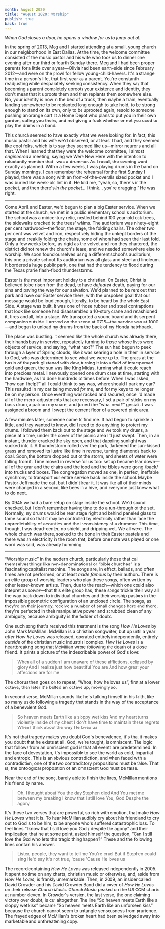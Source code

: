 ```yaml
---
month: August 2020
title: "August 2020: Worship"
publish: true
back: true
---
```


_When God closes a door, he opens a window for us to jump out of._

<!--more-->

In the spring of 2013, Meg and I started attending at a small, young
church in our neighborhood in East Dallas. At the time, the welcome
committee consisted of the music pastor and his wife who took us to
dinner one evening after our third or fourth Sunday there. Meg and I
had been proper parents for a little over a year—Olivia had been
earth-side since February 2012—and were on the prowl for fellow
young-child-havers. It's a strange time in a person's life, that first
year as a parent. You're constantly reädjusting while desparately
seeking consistency. When they say that becoming a parent completely
uproots your existence and identity, they don't mean that it uproots
them and then replants them somewhere else. No, your identity is now
in the bed of a truck, then maybe a train, eventually landing
somewhere to be replanted long enough to take hold, to be strong
enough to stand on its own, only to be uprooted again, resold to
someone pushing an orange cart at a Home Depot who plans to put you in
their own garden, calling you theirs, and not giving a fuck whether or
not you used to play the drums in a band.

This church seemed to have exactly what we were looking for. In fact,
this music pastor and his wife we'd observed, or at least I had, and
they seemed like cool folks, which is to say they seemed like
us—mirror neurons and all that. When I learned that they were the
welcome committee, I almost _engineered_ a meeting, saying we Were New
Here with the intention to reluctantly mention that I was a
drummer. As I recall, the evening went exactly as planned. Within a
few weeks, I was playing drums in the band on Sunday mornings. I can
remember the rehearsal for the first Sunday I played, there was a song
with an front-of-the-overalls sized pocket and I was buried like
week-old lint in it. He told me, “yeah, so, there's in the pocket, and
then there's _in the pocket_… I think… you're dragging.” He was right.

---

Come April, and Easter, we'd begun to plan a big Easter service. When
we started at the church, we met in a public elementary school's
auditorium. The school was a midcentury relic, nestled behind 100
year-old oak trees, the sidewalks cracked to the trees' whims. The
auditorium was ninety-eight per cent hardwood—the floor, the stage,
the folding chairs. The other two per cent was velvet and iron,
respectively hiding the unkept borders of the stage and creakily
folding the chairs, some of whom had seen their last fold. Only a few
weeks before, as rigid as the velvet and iron they chartered, the
district did not renew the church's lease, and we needed somewhere
else to worship. We soon found ourselves using a different school's
auditorium, this one a private school. Its auditorium was all glass
and steel and linoleum. It bordered a huge public park, one that had
the tendency to flood during the Texas prarie flash-flood
thunderstorms.

Easter is the most important holiday to a christian. On Easter, Christ
is believed to be risen from the dead, to have _defeated_ death,
paying for our sins and paving the way for our salvation. We'd planned
to be rent out that park and have our Easter service there, with the
unspoken goal that our message would be loud enough, literally, to be
heard by the whole East Side. A stage was built. It was one of those
rubber and steel contraptions that look like someone had disassembled
a 10-story crane and refashioned it, tires and all, into a stage. We
transported a sound board and its serpent companion outside. I arrived
on the scene at 0715—the service was at 1000—and began to unload my
drums from the back of my Honda hatchback.

The place was bustling. It seemed like the whole church was already
there, their hands busy in service, repeatedly turning to those whose
lives were objects of service, and saying, “what next?” The sun had
begun to peek through a layer of Spring clouds, like it was searing a
hole in them in service to God, who was determined to see what we were
up to. The grass at the basin of the park glistened with dew, turning
it into a field of interspersed gold and green, the sun was like King
Midas, turning what it could reach into precious metal. I nervously
opened one drum case at time, starting with the hardware, as I'd done
hundreds of times before. When I was asked, “how can I help?” all I
could think to say was, where should I park my car? This resulted in
my car being moved _for_ me, and for my keys to no longer be on my
person. Once everthing was racked and secured, once I'd made all of
the micro-adjustments that are necessary, I set a pair of sticks on my
bass drum, a pair on my snare, and joined the ”what next?” gestalt. I
was assigned a broom and I swept the cement floor of a covered pinic
area.

A few minutes later, someone came to find me. It had begun to sprinkle
a little, and they wanted to know, did I need to do anything to
protect my drums. I followed them back out to the stage and we took my
drums, a piece at a time, under the cover of the picnic area I'd just
swept. Then, in an instant, thunder cracked the sky open, and that
dappling sunlight was sucked into it. A thunderstorm rolled over the
park, darkened the sun-kissed grass and removed its lustre like time
in reverse, turning diamonds back to coal. Soon, the bottom dropped
out of the storm, and sheets of water were falling from it. Time moved
in reverse for us too: set up became tear down—all of the gear and the
chairs and the food and the bibles were going /back/ into trucks and
boxes. The congregation moved as one, in perfect, ineffable synchrony,
to transport our entire service back inside the school. Maybe Pastor
Jeff made the call, but I didn't hear it. It was like all of their
minds were changed in a second, like bees in a hive, and everyone just
knew what to do next.

By 0945 we had a bare setup on stage inside the school. We'd sound
checked, but I don't remember having time to do a run-through of the
set. Normally, my drums would be rear stage right and behind paneled
glass to tame sound so that it may be controlled by electricity rather
than face the unpredictability of acoustics and the inconsistency of a
drummer. This time, though, I was dead-center, no shield, and dripping
wet. We all were. The whole church was there, soaked to the bone in
their Easter pastels and there was an electricity in the room that,
before one note was played or one word was said, was already humming.

---

“Worship music” in the modern church, particularly those that call
themselves things like non-denominational or “bible churches” is a
fascinating capitalist machine. The songs are, in effect, ballads, and
often times are not performed, or at least _made famous_ by their
authors. There is an elite group of worship leaders who play these
songs, often written by other lesser-known artists. Then, due to the
reach—which one could also intepret as _power_—that this elite group
has, these songs trickle their way all the way back down to individual
churches and their worship pastors in the impossible geometric
configuration of an unclosed circle. The songs, as they're on their
journey, receive a number of small changes here and there; they're
perfected in their manipulative power and scrubbed clean of any
ambiguity, because ambiguity is the fodder of doubt.

One such song that's received this treatment is the song _How He
Loves_ by John Mark McMillan. McMillan is a christian songwriter, but
up until a year _after_ _How He Loves_ was released, operated entirely
independently, entirely _outside_ of the christian music industrial
complex. _How He Loves_ is a heartbreaking song that McMillan wrote
following the death of a close friend. It paints a picture of the
indescribable power of God's love:

> When all of a sudden
> I am unaware of these afflictions, eclipsed by glory
> And I realize just how beautiful You are
> And how great your affections are for me

The chorus then goes on to repeat, “Whoa, how he loves us”, first at a
lower octave, then later it's belted an octave up, movingly so.

In second verse, McMillan sounds like he's talking himself in his
faith, like so many us do following a tragedy that stands in the way
of the acceptance of a benevalent God.

> So heaven meets Earth like a sloppy wet kiss
> And my heart turns violently inside of my chest
> I don't have time to maintain these regrets
> When I think about the way
> He loves us

It's not that tragedy makes you doubt God's benevalence, it's that it
makes you doubt that he exists at all. God, we're tought, is
omniscent. The logic that follows from an omniscient god is that all
events are predetermined. In the face of devestation, it's impossible
to see the world as cold, impartial and entropic. This is an obvious
contradiction, and when faced with a contradiction, one of the two
contradictory propositions must be false. That is, the ontological
proposition of an omnscient God must be false.

Near the end of the song, barely able to finish the lines, McMillan
mentions his friend by name.

> Oh, I thought about You the day Stephen died
> And You met me between my breaking
> I know that I still love You, God
> Despite the agony

It's these two verses that are powerful, so rich with emotion, that
make _How He Loves_ what it is. To hear McMillan audibly cry about his
friend and to cry out to God is to be him, to be anyone who's suffered
catastrophic loss. To feel lines “I know that I still love you God /
despite the agony” and their implication, that he at some point, asked
himself the question, “Can I still love the God who lets this tragic
thing happen?” These and the following lines contain his answer.

> Listen, people, they want to tell me You're cruel
> But if Stephen could sing
> He'd say it's not true, 'cause
> 'Cause He loves us

The record containing _How He Loves_ was released independently
in 2005. It spent no time on any charts, christian music or otherwise,
and, aside from _How He Loves_, is frankly unremarkable. Then, in
2009, an insider called David Crowder and his David Crowder Band did a
cover of _How He Loves_ on their release _Church Music_. _Church
Music_ peaked on the US CCM charts at number eleven. In Crowder's
version, the last verse, the one claiming victory over doubt, is cut
altogether. The line “So heaven meets Earth like a sloppy wet kiss”
became “So heaven meets Earth like an unforseen kiss” because the
church cannot seem to untangle sensousness from prurience. The frayed
edges of McMillan's broken heart had been selvedged away into
marketable and unthreatening copy.

<!-- congregation soaked, just us. it was for us not them, is that
     okay?  what does that mean? -->
